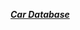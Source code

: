 [_**Car Database**_](https://github.com/amirrezajahanbakhsh/Assignment/assets/137860142/d3cb7c34-9242-4dc0-9ba4-c0824cc3f32e)

